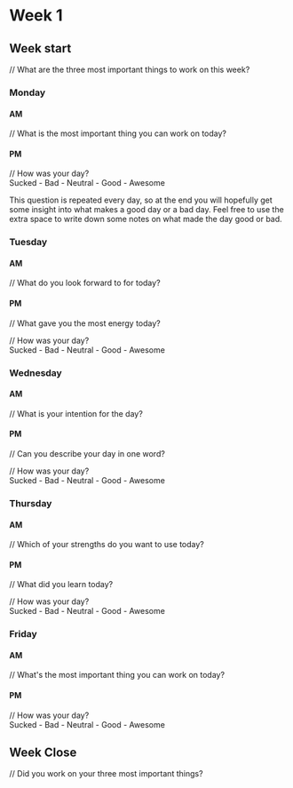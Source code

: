 # Week 1

## Week start
// What are the three most important things to work on this week?

### Monday

#### AM

// What is the most important thing you can work on today?

#### PM

// How was your day?   
 Sucked - Bad - Neutral - Good - Awesome

 This question is repeated every day, so at the end you will hopefully get some insight into what makes a good day or a bad day. Feel free to use the extra space to write down some notes on what made the day good or bad.

### Tuesday

#### AM
// What do you look forward to for today?

#### PM
// What gave you the most energy today?

// How was your day?   
Sucked - Bad - Neutral - Good - Awesome

### Wednesday

#### AM
// What is your intention for the day?

#### PM
// Can you describe your day in one word?

// How was your day?    
Sucked - Bad - Neutral - Good - Awesome

### Thursday

#### AM
// Which of your strengths do you want to use today?

#### PM
// What did you learn today?

// How was your day?    
Sucked - Bad - Neutral - Good - Awesome

### Friday

#### AM
// What's the most important thing you can work on today?

#### PM
// How was your day?    
Sucked - Bad - Neutral - Good - Awesome

## Week Close
// Did you work on your three most important things?
